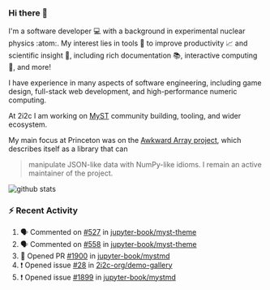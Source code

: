 ### Hi there 👋 

I'm a software developer 💻 with a background in experimental nuclear physics :atom:. My interest lies in tools :wrench: to improve productivity :chart_with_upwards_trend: and scientific insight :telescope:, including rich documentation 📚, interactive computing 🧮, and more! 

I have experience in many aspects of software engineering, including game design, full-stack web development, and high-performance numeric computing. 

At 2i2c I am working on [MyST](https://github.com/jupyter-book/mystmd) community building, tooling, and wider ecosystem. 

My main focus at Princeton was on the [Awkward Array project](awkward-array.org/), which describes itself as a library that can 
> manipulate JSON-like data with NumPy-like idioms. I remain an active maintainer of the project. 

![github stats](https://github-readme-stats.vercel.app/api?username=agoose77&show_icons=true&hide_rank=true&hide_title=true&bg_color=30,e76445,904e95&text_color=efe3ec&icon_color=efe3ec)
<!--
**agoose77/agoose77** is a ✨ _special_ ✨ repository because its `README.md` (this file) appears on your GitHub profile.

Here are some ideas to get you started:

- 🔭 I’m currently working on ...
- 🌱 I’m currently learning ...
- 👯 I’m looking to collaborate on ...
- 🤔 I’m looking for help with ...
- 💬 Ask me about ...
- 📫 How to reach me: ...
- 😄 Pronouns: ...
- ⚡ Fun fact: ...
-->

### :zap: Recent Activity

<!--START_SECTION:activity-->
1. 🗣 Commented on [#527](https://github.com/jupyter-book/myst-theme/issues/527#issuecomment-2706122313) in [jupyter-book/myst-theme](https://github.com/jupyter-book/myst-theme)
2. 🗣 Commented on [#558](https://github.com/jupyter-book/myst-theme/issues/558#issuecomment-2705999208) in [jupyter-book/myst-theme](https://github.com/jupyter-book/myst-theme)
3. 💪 Opened PR [#1900](https://github.com/jupyter-book/mystmd/pull/1900) in [jupyter-book/mystmd](https://github.com/jupyter-book/mystmd)
4. ❗ Opened issue [#28](https://github.com/2i2c-org/demo-gallery/issues/28) in [2i2c-org/demo-gallery](https://github.com/2i2c-org/demo-gallery)
5. ❗ Opened issue [#1899](https://github.com/jupyter-book/mystmd/issues/1899) in [jupyter-book/mystmd](https://github.com/jupyter-book/mystmd)
<!--END_SECTION:activity-->
